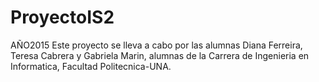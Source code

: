 # ProyectoIS2
AÑO2015
Este proyecto se lleva a cabo por las alumnas Diana Ferreira, Teresa Cabrera y Gabriela Marin, alumnas de la Carrera de Ingenieria en Informatica, Facultad Politecnica-UNA.

